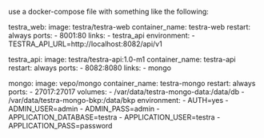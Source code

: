 use a docker-compose file with something like the following:

testra_web:
    image: testra/testra-web
    container_name: testra-web
    restart: always
    ports:
    - 8001:80
    links:
    - testra_api
    environment:
    - TESTRA_API_URL=http://localhost:8082/api/v1

testra_api:
    image: testra/testra-api:1.0-m1
    container_name: testra-api
    restart: always
    ports:
      - 8082:8080
    links:
      - mongo

mongo:
    image: vepo/mongo
    container_name: testra-mongo
    restart: always
    ports:
    - 27017:27017
    volumes:
    - /var/data/testra-mongo-data:/data/db
    - /var/data/testra-mongo-bkp:/data/bkp
    environment:
    - AUTH=yes
    - ADMIN_USER=admin
    - ADMIN_PASS=admin
    - APPLICATION_DATABASE=testra
    - APPLICATION_USER=testra
    - APPLICATION_PASS=password